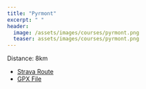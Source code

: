 ```yaml
---
title: "Pyrmont"
excerpt: " "
header:
  image: /assets/images/courses/pyrmont.png
  teaser: assets/images/courses/pyrmont.png
---
```


<p>Distance: 8km</p>

<ul>
<li><a href="https://www.strava.com/routes/3179238949444551498">Strava Route</a></li>
<li><a href="\assets\gpx_files\pyrmont.gpx">GPX File</a></li>
</ul>
